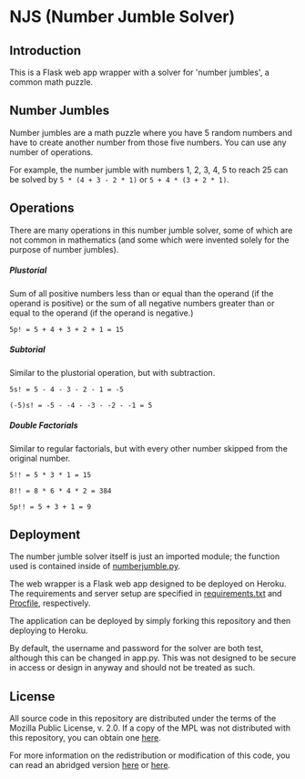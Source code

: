 # NJS (Number Jumble Solver)

## Introduction

This is a Flask web app wrapper with a solver for 'number jumbles', a common math puzzle.

## Number Jumbles

Number jumbles are a math puzzle where you have 5 random numbers and have to create another number from those five numbers. You can use any number of operations.

For example, the number jumble with numbers 1, 2, 3, 4, 5 to reach 25 can be solved by `5 * (4 + 3 - 2 * 1)` or `5 + 4 * (3 + 2 * 1)`.

## Operations

There are many operations in this number jumble solver, some of which are not common in mathematics (and some which were invented solely for the purpose of number jumbles).

##### Plustorial

Sum of all positive numbers less than or equal than the operand (if the operand is positive) or the sum of all negative numbers greater than or equal to the operand (if the operand is negative.)

`5p! = 5 + 4 + 3 + 2 + 1 = 15`

##### Subtorial

Similar to the plustorial operation, but with subtraction.

`5s! = 5 - 4 - 3 - 2 - 1 = -5`

`(-5)s! = -5 - -4 - -3 - -2 - -1 = 5`

##### Double Factorials

Similar to regular factorials, but with every other number skipped from the original number.

`5!! = 5 * 3 * 1 = 15`

`8!! = 8 * 6 * 4 * 2 = 384`

`5p!! = 5 + 3 + 1 = 9`

## Deployment
The number jumble solver itself is just an imported module; the function used is contained inside of [numberjumble.py](https://github.com/ajzliu/njs/blob/master/numberjumble.py).

The web wrapper is a Flask web app designed to be deployed on Heroku. The requirements and server setup are specified in [requirements.txt](https://github.com/ajzliu/njs/blob/master/requirements.txt) and [Procfile](https://github.com/ajzliu/njs/blob/master/Procfile), respectively.

The application can be deployed by simply forking this repository and then deploying to Heroku.

By default, the username and password for the solver are both test, although this can be changed in app.py. This was not designed to be secure in access or design in anyway and should not be treated as such.

## License

All source code in this repository are distributed under the terms of the Mozilla Public License, v. 2.0. If a copy of the MPL was not distributed with this repository, you can obtain one [here](https://mozilla.org/MPL/2.0/).

For more information on the redistribution or modification of this code, you can read an abridged version [here](https://tldrlegal.com/license/mozilla-public-license-2.0-(mpl-2)) or [here](https://choosealicense.com/licenses/mpl-2.0/).
